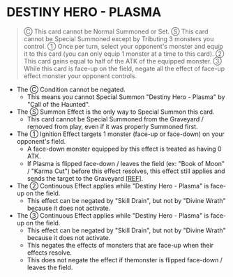 # DESTINY HERO - PLASMA

> Ⓒ This card cannot be Normal Summoned or Set. Ⓢ This card cannot be Special Summoned except by Tributing 3 monsters you control. ① Once per turn, select your opponent's monster and equip it to this card (you can only equip 1 monster at a time to this card). ② This card gains equal to half of the ATK of the equipped monster. ③ While this card is face-up on the field, negate all the effect of face-up effect monster your opponent controls.

*   The Ⓒ Condition cannot be negated.
    *   This means you cannot Special Summon "Destiny Hero - Plasma" by "Call of the Haunted".
*   The Ⓢ Summon Effect is the only way to Special Summon this card.
    *   This card cannot be Special Summoned from the Graveyard / removed from play, even if it was properly Summoned first.
*   The ① Ignition Effect targets 1 monster (face-up or face-down) on your opponent's field.
    *   A face-down monster equipped by this effect is treated as having 0 ATK.
    *   If Plasma is flipped face-down / leaves the field (ex: "Book of Moon" / "Karma Cut") before this effect resolves, this effect still applies and sends the target to the Graveyard \[[REF](https://www.pojo.biz/board/showpost.php?p=8871606&postcount=4)\].
*   The ② Continuous Effect applies while "Destiny Hero - Plasma" is face-up on the field.
    *   This effect can be negated by "Skill Drain", but not by "Divine Wrath" because it does not activate.
*   The ③ Continuous Effect applies while "Destiny Hero - Plasma" is face-up on the field.
    *   This effect can be negated by "Skill Drain", but not by "Divine Wrath" because it does not activate.
    *   This negates the effects of monsters that are face-up when their effects resolve.
    *   This does not negate the effect if themonster is flipped face-down / leaves the field.
